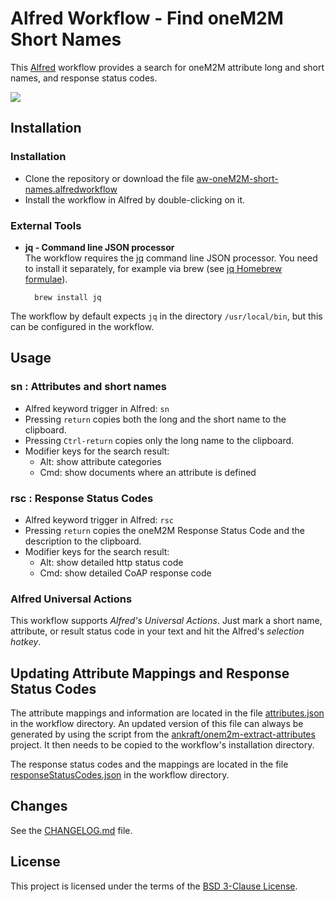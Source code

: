 # Alfred Workflow - Find oneM2M Short Names 

This [Alfred][alfred] workflow provides a search for oneM2M attribute long and short names, and response status codes.

![][workflow-gif]
## Installation

### Installation

- Clone the repository or download the file [aw-oneM2M-short-names.alfredworkflow][workflow]
- Install the workflow in Alfred by double-clicking on it.


### External Tools
- **jq - Command line JSON processor**  
The workflow requires the [jq][jq] command line JSON processor. You need to install it separately, for example via brew (see [jq Homebrew formulae][jq-brew]).

    	brew install jq

The workflow by default expects ```jq``` in the directory ```/usr/local/bin```, but this can be configured in the workflow.


## Usage

### sn : Attributes and short names
- Alfred keyword trigger in Alfred: ```sn```
- Pressing ```return``` copies both the long and the short name to the clipboard.
- Pressing ```Ctrl-return``` copies only the long name to the clipboard.
- Modifier keys for the search result:
	- Alt: show attribute categories
	- Cmd: show documents where an attribute is defined

### rsc : Response Status Codes
- Alfred keyword trigger in Alfred: ```rsc```
- Pressing ```return``` copies the oneM2M Response Status Code and the description to the clipboard.
- Modifier keys for the search result:
	- Alt: show detailed http status code
	- Cmd: show detailed CoAP response code

### Alfred Universal Actions

This workflow supports *Alfred's Universal Actions*. Just mark a short name, attribute, or result status code in your text and hit the Alfred's *selection hotkey*.


## Updating Attribute Mappings and Response Status Codes

The attribute mappings and information are located in the file [attributes.json][attributes] in the workflow directory. An updated version of this file can always be generated by using the script from the [ankraft/onem2m-extract-attributes][onem2m-extract-attributes] project. It then needs to be copied to the workflow's installation directory.

The response status codes and the mappings are located in the file [responseStatusCodes.json][responseStatusCodes] in the workflow directory.


## Changes

See the [CHANGELOG.md][changelog] file.


## License
This project is licensed under the terms of the [BSD 3-Clause License][bsd-3-clause].


[bsd-3-clause]: https://opensource.org/licenses/BSD-3-Clause

[alfred]: https://www.alfredapp.com
[attributes]: src/attributes.json
[changelog]: CHANGELOG.md
[jq]: https://stedolan.github.io/jq/
[jq-brew]: https://formulae.brew.sh/formula/jq
[onem2m-extract-attributes]:https://github.com/ankraft/onem2m-extract-attributes
[responseStatusCodes]: src/responseStatusCodes.json
[workflow]: aw-oneM2M-short-names.alfredworkflow
[workflow-gif]: workflow.gif